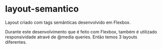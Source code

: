 # layout-semantico
Layout criado com tags semânticas desenvolvido em Flexbox.

Durante este desenvolvimento que é feito com Flexbox, também é utilizado responsividade atravé de @media queries.
Então temos 3 layouts diferentes.
